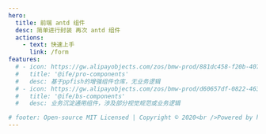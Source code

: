 ```yaml
---
hero:
  title: 前端 antd 组件
  desc: 简单进行封装 再次 antd 组件
  actions:
    - text: 快速上手
      link: /form
features:
  # - icon: https://gw.alipayobjects.com/zos/bmw-prod/881dc458-f20b-407b-947a-95104b5ec82b/k79dm8ih_w144_h144.png
  #   title: '@ife/pro-components'
  #   desc: 基于ppfish的增强组件仓库，无业务逻辑
  # - icon: https://gw.alipayobjects.com/zos/bmw-prod/d60657df-0822-4631-9d7c-e7a869c2f21c/k79dmz3q_w126_h126.png
  #   title: '@ife/bs-components'
  #   desc: 业务沉淀通用组件，涉及部分视觉规范或业务逻辑

# footer: Open-source MIT Licensed | Copyright © 2020<br />Powered by han
---
```

